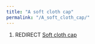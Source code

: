 ```yaml
---
title: "A soft cloth cap"
permalink: "/A_soft_cloth_cap/"
---
```


1.  REDIRECT [Soft cloth cap](Soft_cloth_cap "wikilink")